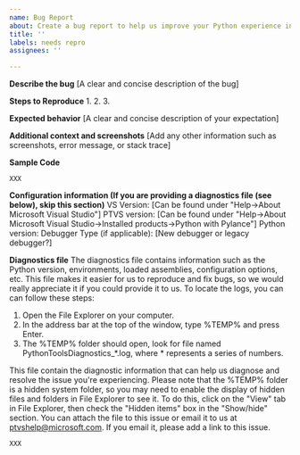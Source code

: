 ```yaml
---
name: Bug Report
about: Create a bug report to help us improve your Python experience in Visual Studio
title: ''
labels: needs repro
assignees: ''

---
```


**Describe the bug**
[A clear and concise description of the bug]

**Steps to Reproduce**
1.
2.
3.

**Expected behavior**
[A clear and concise description of your expectation]

**Additional context and screenshots**
[Add any other information such as screenshots, error message, or stack trace]

**Sample Code**
```
XXX
```

**Configuration information (If you are providing a diagnostics file (see below), skip this section)**
VS Version: [Can be found under "Help->About Microsoft Visual Studio"]
PTVS version: [Can be found under "Help->About Microsoft Visual Studio->Installed products->Python with Pylance"]
Python version:
Debugger Type (if applicable): [New debugger or legacy debugger?]

**Diagnostics file**
The diagnostics file contains information such as the Python version, environments, loaded assemblies, configuration options, etc. This file makes it easier for us to reproduce and fix bugs, so we would really appreciate it if you could provide it to us. To locate the logs, you can can follow these steps:
1. Open the File Explorer on your computer.
2. In the address bar at the top of the window, type %TEMP% and press Enter.
3. The %TEMP% folder should open, look for file named PythonToolsDiagnostics_*.log, where * represents a series of numbers.

This file contain the diagnostic information that can help us diagnose and resolve the issue you're experiencing.
Please note that the %TEMP% folder is a hidden system folder, so you may need to enable the display of hidden files and folders in File Explorer to see it. To do this, click on the "View" tab in File Explorer, then check the "Hidden items" box in the "Show/hide" section.
You can attach the file to this issue or email it to us at ptvshelp@microsoft.com. If you email it, please add a link to this issue.
```
XXX
```
